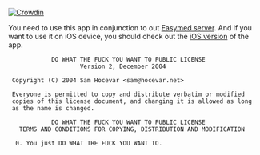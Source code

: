 [![Crowdin](https://d322cqt584bo4o.cloudfront.net/ehr-android/localized.svg)](https://crowdin.com/project/ehr-android)

You need to use this app in conjunction to out [Easymed server](https://github.com/hkust1516csefyp43/ehr-server). And if you want to use it on iOS device, you should check out the [iOS version](https://github.com/hkust1516csefyp43/ehr-ios) of the app.

```
            DO WHAT THE FUCK YOU WANT TO PUBLIC LICENSE
                    Version 2, December 2004

 Copyright (C) 2004 Sam Hocevar <sam@hocevar.net>

 Everyone is permitted to copy and distribute verbatim or modified
 copies of this license document, and changing it is allowed as long
 as the name is changed.

            DO WHAT THE FUCK YOU WANT TO PUBLIC LICENSE
   TERMS AND CONDITIONS FOR COPYING, DISTRIBUTION AND MODIFICATION

  0. You just DO WHAT THE FUCK YOU WANT TO.

```